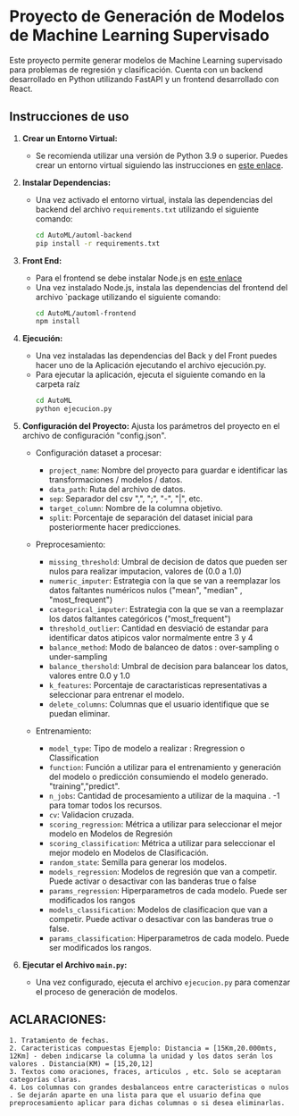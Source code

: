 # Proyecto de Generación de Modelos de Machine Learning Supervisado

Este proyecto permite generar modelos de Machine Learning supervisado para problemas de regresión y clasificación. Cuenta con un backend desarrollado en Python utilizando FastAPI y un frontend desarrollado con React.

## Instrucciones de uso

1. **Crear un Entorno Virtual:**
   - Se recomienda utilizar una versión de Python 3.9 o superior. Puedes crear un entorno virtual siguiendo las instrucciones en [este enlace](https://docs.python.org/es/3/tutorial/venv.html).

2. **Instalar Dependencias:**
   - Una vez activado el entorno virtual, instala las dependencias del backend del archivo `requirements.txt` utilizando el siguiente comando:
      ```bash
      cd AutoML/automl-backend
      pip install -r requirements.txt
      ```
3. **Front End:**
   - Para el frontend se debe instalar Node.js en [este enlace](https://nodejs.org/en/download/package-manager)
   - Una vez instalado Node.js, instala las dependencias del frontend del archivo `package utilizando el siguiente comando:  
      ```bash
      cd AutoML/automl-frontend
      npm install
      ```
4. **Ejecución:**
   - Una vez instaladas las dependencias del Back y del Front puedes hacer uno de la Aplicación ejecutando el archivo ejecución.py.
   - Para ejecutar la aplicación, ejecuta el siguiente comando en la carpeta raíz
      ```bash
      cd AutoML
      python ejecucion.py
      ``` 
5. **Configuración del Proyecto:**
   Ajusta los parámetros del proyecto en el archivo de configuración "config.json".
   - Configuración dataset a procesar:
      - `project_name`: Nombre del proyecto para guardar e identificar las transformaciones / modelos / datos.
      - `data_path`: Ruta del archivo de datos.
      - `sep`: Separador del csv ",", ";", "-", "|", etc.
      - `target_column`: Nombre de la columna objetivo.
      - `split`: Porcentaje de separación del dataset inicial para posteriormente hacer predicciones.

   - Preprocesamiento:
      - `missing_threshold`: Umbral de decision de datos que pueden ser nulos para realizar imputacion, valores de (0.0 a 1.0)
      - `numeric_imputer`: Estrategia con la que se van a reemplazar los datos faltantes numéricos nulos ("mean", "median" ,          "most_frequent")
      - `categorical_imputer`: Estrategia con la que se van a reemplazar los datos faltantes categóricos ("most_frequent")
      - `threshold_outlier`: Cantidad en desviació de estandar para identificar datos atipicos valor normalmente entre 3 y 4
      - `balance_method`: Modo de balanceo de datos : over-sampling o under-sampling
      - `balance_thershold`: Umbral de decision para balancear los datos, valores entre 0.0 y 1.0
      - `k_features`: Porcentaje de caractaristicas representativas a seleccionar para entrenar el modelo. 
      - `delete_columns`: Columnas que el usuario identifique que se puedan eliminar.

   - Entrenamiento:
        - `model_type`: Tipo de modelo a realizar : Rregression o  Classification
        - `function`: Función a utilizar para el entrenamiento y generación del modelo o predicción consumiendo el modelo generado.        "training","predict".
        - `n_jobs`: Cantidad de procesamiento a utilizar de la maquina . -1 para tomar todos los recursos.
        - `cv`: Validacion cruzada. 
        - `scoring_regression`: Métrica a utilizar para seleccionar el mejor modelo en Modelos de Regresión 
        - `scoring_classification`: Métrica a utilizar para seleccionar el mejor modelo en Modelos de Clasificación.
        - `random_state`: Semilla para generar los modelos. 
        - `models_regression`: Modelos de regresión que van a competir. Puede activar o desactivar con las banderas true o false
        - `params_regression`: Hiperparametros de cada modelo. Puede ser modificados los rangos
        - `models_classification`: Modelos de clasificacion que van a competir. Puede activar o desactivar con las banderas true o false.
        - `params_classification`: Hiperparametros de cada modelo. Puede ser modificados los rangos.

4. **Ejecutar el Archivo `main.py`:**
   - Una vez configurado, ejecuta el archivo `ejecucion.py` para comenzar el proceso de generación de modelos.

## ACLARACIONES:
    1. Tratamiento de fechas.
    2. Caracteristicas compuestas Ejemplo: Distancia = [15Km,20.000mts, 12Km] - deben indicarse la columna la unidad y los datos serán los valores . Distancia(KM) = [15,20,12]
    3. Textos como oraciones, fraces, articulos , etc. Solo se aceptaran categorías claras. 
    4. Los columnas con grandes desbalanceos entre caracteristicas o nulos . Se dejarán aparte en una lista para que el usuario defina que preprocesamiento aplicar para dichas columnas o si desea eliminarlas. 